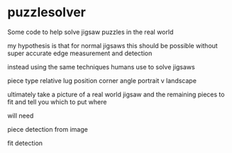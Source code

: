 # puzzlesolver
Some code to help solve jigsaw puzzles in the real world

my hypothesis is that for normal jigsaws this should be possible without super accurate edge measurement and detection

instead using the same techniques humans use to solve jigsaws

piece type
relative lug position
corner angle
portrait v landscape


ultimately take a picture of a real world jigsaw and the remaining pieces to fit and tell you which to put where

will need

piece detection from image

fit detection

